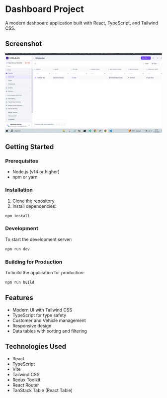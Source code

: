 # Dashboard Project

A modern dashboard application built with React, TypeScript, and Tailwind CSS.

## Screenshot

![Dashboard Screenshot](/public/img.png)

## Getting Started

### Prerequisites

- Node.js (v14 or higher)
- npm or yarn

### Installation

1. Clone the repository
2. Install dependencies:

```bash
npm install
```

### Development

To start the development server:

```bash
npm run dev
```

### Building for Production

To build the application for production:

```bash
npm run build
```

## Features

- Modern UI with Tailwind CSS
- TypeScript for type safety
- Customer and Vehicle management
- Responsive design
- Data tables with sorting and filtering

## Technologies Used

- React
- TypeScript
- Vite
- Tailwind CSS
- Redux Toolkit
- React Router
- TanStack Table (React Table)
